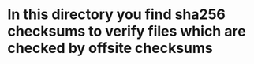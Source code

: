 # In this directory you find sha256 checksums to verify files which are checked by offsite checksums
